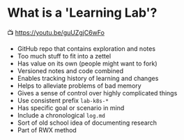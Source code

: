 # What is a 'Learning Lab'?

📺 <https://youtu.be/guUZgjC6wFo>

* GitHub repo that contains exploration and notes
* Too much stuff to fit into a zettel
* Has value on its own (people might want to fork)
* Versioned notes and code combined
* Enables tracking history of learning and changes
* Helps to alleviate problems of bad memory
* Gives a sense of control over highly complicated things
* Use consistent prefix `lab-k8s-*`
* Has specific goal or scenario in mind
* Include a chronological `log.md`
* Sort of old school idea of documenting research
* Part of RWX method
